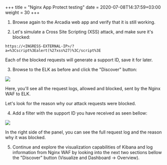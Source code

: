 +++
title = "Nginx App Protect testing"
date = 2020-07-08T14:37:59+03:00
weight = 30
+++



1. Browse again to the Arcadia web app and verify that it is still working.  

2. Let's simulate a Cross Site Scripting (XSS) attack, and make sure it's blocked:  

`https://<INGRESS-EXTERNAL-IP>/?a=%3Cscript%3Ealert(%27xss%27)%3C/script%3E`

Each of the blocked requests will generate a support ID, save it for later.  

3. Browse to the ELK as before and click the "Discover" button:  

![](/images/kibana1.JPG)  

  
  
Here, you'll see all the request logs, allowed and blocked, sent by the Nginx WAF to ELK.  

Let's look for the reason why our attack requests were blocked.  


4. Add a filter with the support ID you have received as seen bellow:
  
![](/images/kibana2.JPG)  

In the right side of the panel, you can see the full request log and the reason why it was blocked.  

5. Continue and explore the visualization capabilities of Kibana and log information from Nginx WAF by looking into the next two sections bellow the "Discover" button (Visualize and Dashboard -> Overview).  

  

